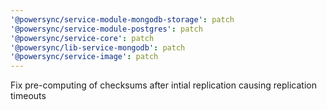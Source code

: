 ```yaml
---
'@powersync/service-module-mongodb-storage': patch
'@powersync/service-module-postgres': patch
'@powersync/service-core': patch
'@powersync/lib-service-mongodb': patch
'@powersync/service-image': patch
---
```


Fix pre-computing of checksums after intial replication causing replication timeouts
